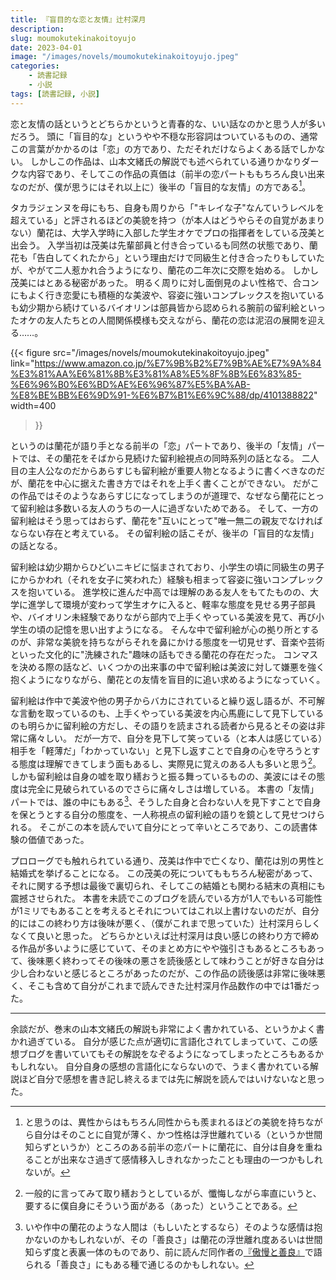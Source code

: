 ```yaml
---
title: 『盲目的な恋と友情』辻村深月
description: 
slug: moumokutekinakoitoyujo
date: 2023-04-01
image: "/images/novels/moumokutekinakoitoyujo.jpeg"
categories:
    - 読書記録
    - 小説
tags: [読書記録, 小説]
---
```


恋と友情の話というとどちらかというと青春的な、いい話なのかと思う人が多いだろう。
頭に「盲目的な」というやや不穏な形容詞はついているものの、通常この言葉がかかるのは「恋」の方であり、ただそれだけならよくある話でしかない。
しかしこの作品は、山本文緒氏の解説でも述べられている通りかなりダークな内容であり、そしてこの作品の真価は（前半の恋パートももちろん良い出来なのだが、僕が思うにはそれ以上に）後半の「盲目的な友情」の方である[^1]。

タカラジェンヌを母にもち、自身も周りから「"キレイな子"なんていうレベルを超えている」と評されるほどの美貌を持つ（が本人はどうやらその自覚があまりない）蘭花は、大学入学時に入部した学生オケでプロの指揮者をしている茂美と出会う。
入学当初は茂美は先輩部員と付き合っているも同然の状態であり、蘭花も「告白してくれたから」という理由だけで同級生と付き合ったりもしていたが、やがて二人惹かれ合うようになり、蘭花の二年次に交際を始める。
しかし茂美にはとある秘密があった。
明るく周りに対し面倒見のよい性格で、合コンにもよく行き恋愛にも積極的な美波や、容姿に強いコンプレックスを抱いているも幼少期から続けているバイオリンは部員皆から認められる腕前の留利絵といったオケの友人たちとの人間関係模様も交えながら、蘭花の恋は泥沼の展開を迎える……。

{{< figure
    src="/images/novels/moumokutekinakoitoyujo.jpeg"
    link="https://www.amazon.co.jp/%E7%9B%B2%E7%9B%AE%E7%9A%84%E3%81%AA%E6%81%8B%E3%81%A8%E5%8F%8B%E6%83%85-%E6%96%B0%E6%BD%AE%E6%96%87%E5%BA%AB-%E8%BE%BB%E6%9D%91-%E6%B7%B1%E6%9C%88/dp/4101388822"
    width=400
>}}

というのは蘭花が語り手となる前半の「恋」パートであり、後半の「友情」パートでは、その蘭花をそばから見続けた留利絵視点の同時系列の話となる。
二人目の主人公なのだからあらすじも留利絵が重要人物となるように書くべきなのだが、蘭花を中心に据えた書き方ではそれを上手く書くことができない。
だがこの作品ではそのようなあらすじになってしまうのが道理で、なぜなら蘭花にとって留利絵は多数いる友人のうちの一人に過ぎないためである。
そして、一方の留利絵はそう思ってはおらず、蘭花を"互いにとって"唯一無二の親友でなければならない存在と考えている。
その留利絵の話こそが、後半の「盲目的な友情」の話となる。

留利絵は幼少期からひどいニキビに悩まされており、小学生の頃に同級生の男子にからかわれ（それを女子に笑われた）経験も相まって容姿に強いコンプレックスを抱いている。
進学校に進んだ中高では理解のある友人をもてたものの、大学に進学して環境が変わって学生オケに入ると、軽率な態度を見せる男子部員や、バイオリン未経験でありながら部内で上手くやっている美波を見て、再び小学生の頃の記憶を思い出すようになる。
そんな中で留利絵が心の拠り所とするのが、非常な美貌を持ちながらそれを鼻にかける態度を一切見せず、音楽や芸術といった文化的に"洗練された"趣味の話もできる蘭花の存在だった。
コンマスを決める際の話など、いくつかの出来事の中で留利絵は美波に対して嫌悪を強く抱くようになりながら、蘭花との友情を盲目的に追い求めるようになっていく。

留利絵は作中で美波や他の男子からバカにされていると繰り返し語るが、不可解な言動を取っているのも、上手くやっている美波を内心馬鹿にして見下しているのも明らかに留利絵の方だし、その語りを読まされる読者から見るとその姿は非常に痛々しい。
だが一方で、自分を見下して笑っている（と本人は感じている）相手を「軽薄だ」「わかっていない」と見下し返すことで自身の心を守ろうとする態度は理解できてしまう面もあるし、実際見に覚えのある人も多いと思う[^2]。
しかも留利絵は自身の嘘を取り繕おうと振る舞っているものの、美波にはその態度は完全に見破られているのでさらに痛々しさは増している。
本書の「友情」パートでは、誰の中にもある[^3]、そうした自身と合わない人を見下すことで自身を保とうとする自分の態度を、一人称視点の留利絵の語りを鏡として見せつけられる。
そこがこの本を読んでいて自分にとって辛いところであり、この読書体験の価値であった。

プロローグでも触れられている通り、茂美は作中で亡くなり、蘭花は別の男性と結婚式を挙げることになる。
この茂美の死についてももちろん秘密があって、それに関する予想は最後で裏切られ、そしてこの結婚とも関わる結末の真相にも震撼させられた。
本書を未読でこのブログを読んでいる方が1人でもいる可能性が1ミリでもあることを考えるとそれについてはこれ以上書けないのだが、自分的にはこの終わり方は後味が悪く、（僕がこれまで思っていた）辻村深月らしくなくて良いと思った。
どちらかといえば辻村深月は良い感じの終わり方で締める作品が多いように感じていて、そのまとめ方にやや強引さもあるところもあって、後味悪く終わってその後味の悪さを読後感として味わうことが好きな自分は少し合わないと感じるところがあったのだが、この作品の読後感は非常に後味悪く、そこも含めて自分がこれまで読んできた辻村深月作品数作の中では1番だった。

---

余談だが、巻末の山本文緒氏の解説も非常によく書かれている、というかよく書かれ過ぎている。
自分が感じた点が適切に言語化されてしまっていて、この感想ブログを書いていてもその解説をなぞるようになってしまったところもあるかもしれない。
自分自身の感想の言語化にならないので、うまく書かれている解説ほど自分で感想を書き記し終えるまでは先に解説を読んではいけないなと思った。


[^1]:と思うのは、異性からはもちろん同性からも羨まれるほどの美貌を持ちながら自分はそのことに自覚が薄く、かつ性格は浮世離れている（というか世間知らずというか）ところのある前半の恋パートに蘭花に、自分は自身を重ねることが出来なさ過ぎて感情移入しきれなかったことも理由の一つかもしれないが。
[^2]:一般的に言ってみて取り繕おうとしているが、懺悔しながら率直にいうと、要するに僕自身にそういう面がある（あった）ということである。
[^3]:いや作中の蘭花のような人間は（もしいたとするなら）そのような感情は抱かないのかもしれないが、その「善良さ」は蘭花の浮世離れ度あるいは世間知らず度と表裏一体のものであり、前に読んだ同作者の[『傲慢と善良』](/p/goumantozenryou)で語られる「善良さ」にもある種で通じるのかもしれない。
